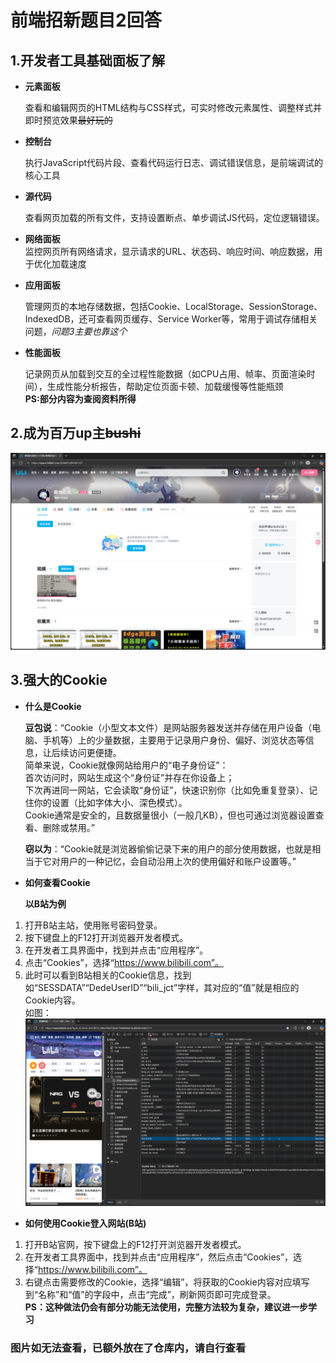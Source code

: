 # 前端招新题目2回答

## 1.开发者工具基础面板了解
* **元素面板** 

  查看和编辑网页的HTML结构与CSS样式，可实时修改元素属性、调整样式并即时预览效果~~最好玩的~~  
* **控制台**  

  执行JavaScript代码片段、查看代码运行日志、调试错误信息，是前端调试的核心工具  
* **源代码**  

  查看网页加载的所有文件，支持设置断点、单步调试JS代码，定位逻辑错误。  
* **网络面板**  
监控网页所有网络请求，显示请求的URL、状态码、响应时间、响应数据，用于优化加载速度  
* **应用面板**  

  管理网页的本地存储数据，包括Cookie、LocalStorage、SessionStorage、IndexedDB，还可查看网页缓存、Service Worker等，常用于调试存储相关问题，*问题3主要也靠这个*  
* **性能面板**  

  记录网页从加载到交互的全过程性能数据（如CPU占用、帧率、页面渲染时间），生成性能分析报告，帮助定位页面卡顿、加载缓慢等性能瓶颈  
**PS:部分内容为查阅资料所得** 

## 2.成为百万up主~~bushi~~  
![百万up主截图](2.百万up主截图-1.jpg)

## 3.强大的Cookie
* **什么是Cookie**  

  **豆包说**：“Cookie（小型文本文件）是网站服务器发送并存储在用户设备（电脑、手机等）上的少量数据，主要用于记录用户身份、偏好、浏览状态等信息，让后续访问更便捷。  
简单来说，Cookie就像网站给用户的“电子身份证”：  
首次访问时，网站生成这个“身份证”并存在你设备上；  
下次再进同一网站，它会读取“身份证”，快速识别你（比如免重复登录）、记住你的设置（比如字体大小、深色模式）。  
Cookie通常是安全的，且数据量很小（一般几KB），但也可通过浏览器设置查看、删除或禁用。”  

  **窃以为**：“Cookie就是浏览器偷偷记录下来的用户的部分使用数据，也就是相当于它对用户的一种记忆，会自动沿用上次的使用偏好和账户设置等。”

* **如何查看Cookie**  

  **以B站为例**  
1. 打开B站主站，使用账号密码登录。  
2. 按下键盘上的F12打开浏览器开发者模式。  
3. 在开发者工具界面中，找到并点击“应用程序”。  
4. 点击“Cookies”，选择“https://www.bilibili.com”。  
5. 此时可以看到B站相关的Cookie信息，找到如“SESSDATA”“DedeUserID”“bili_jct”字样，其对应的“值”就是相应的Cookie内容。  
如图：![Cookie截图](3.Cookie截图-1.png)

* **如何使用Cookie登入网站(B站)**

1. 打开B站官网，按下键盘上的F12打开浏览器开发者模式。  
2. 在开发者工具界面中，找到并点击“应用程序”，然后点击“Cookies”，选择“https://www.bilibili.com”。  
3. 右键点击需要修改的Cookie，选择“编辑”，将获取的Cookie内容对应填写到“名称”和“值”的字段中，点击“完成”，刷新网页即可完成登录。  
**PS：这种做法仍会有部分功能无法使用，完整方法较为复杂，建议进一步学习**

### 图片如无法查看，已额外放在了仓库内，请自行查看